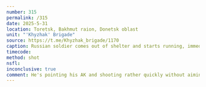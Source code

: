 ```yaml
---
number: 315
permalink: /315
date: 2025-5-31
location: Toretsk, Bakhmut raion, Donetsk oblast
unit: "'Khyzhak' Brigade"
source: https://t.me/Khyzhak_brigade/1170
caption: Russian soldier comes out of shelter and starts running, immediately followed by FPV that hits closely. Eventually is seen lying in the grass, apparently injured, and shooting himself while another drone flies by
timecode: 
method: shot
nsfl: 
inconclusive: true
comment: He's pointing his AK and shooting rather quickly without aiming too much, almost like trying to deceive drone operator.
---
```

<script async src="https://telegram.org/js/telegram-widget.js?22" data-telegram-post="Khyzhak_brigade/1170" data-width="100%" data-userpic="false"></script>